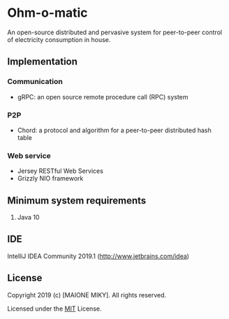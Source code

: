 # Ohm-o-matic
An open-source distributed and pervasive system for peer-to-peer control of electricity consumption in house.


## Implementation
### Communication
* gRPC: an open source remote procedure call (RPC) system
### P2P
* Chord: a protocol and algorithm for a peer-to-peer distributed hash table
### Web service
* Jersey RESTful Web Services
* Grizzly NIO framework


## Minimum system requirements
1. Java 10


## IDE
IntelliJ IDEA Community 2019.1 (http://www.jetbrains.com/idea)


## License
Copyright 2019 (c) [MAIONE MIKY]. All rights reserved.

Licensed under the [MIT](LICENSE) License.
